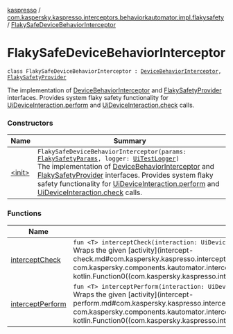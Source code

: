 [kaspresso](../../index.md) / [com.kaspersky.kaspresso.interceptors.behaviorkautomator.impl.flakysafety](../index.md) / [FlakySafeDeviceBehaviorInterceptor](./index.md)

# FlakySafeDeviceBehaviorInterceptor

`class FlakySafeDeviceBehaviorInterceptor : `[`DeviceBehaviorInterceptor`](../../com.kaspersky.kaspresso.interceptors.behaviorkautomator/-device-behavior-interceptor.md)`, `[`FlakySafetyProvider`](../../com.kaspersky.kaspresso.flakysafety/-flaky-safety-provider/index.md)

The implementation of [DeviceBehaviorInterceptor](../../com.kaspersky.kaspresso.interceptors.behaviorkautomator/-device-behavior-interceptor.md) and [FlakySafetyProvider](../../com.kaspersky.kaspresso.flakysafety/-flaky-safety-provider/index.md) interfaces.
Provides system flaky safety functionality for [UiDeviceInteraction.perform](#) and [UiDeviceInteraction.check](#) calls.

### Constructors

| Name | Summary |
|---|---|
| [&lt;init&gt;](-init-.md) | `FlakySafeDeviceBehaviorInterceptor(params: `[`FlakySafetyParams`](../../com.kaspersky.kaspresso.params/-flaky-safety-params/index.md)`, logger: `[`UiTestLogger`](../../com.kaspersky.kaspresso.logger/-ui-test-logger.md)`)`<br>The implementation of [DeviceBehaviorInterceptor](../../com.kaspersky.kaspresso.interceptors.behaviorkautomator/-device-behavior-interceptor.md) and [FlakySafetyProvider](../../com.kaspersky.kaspresso.flakysafety/-flaky-safety-provider/index.md) interfaces. Provides system flaky safety functionality for [UiDeviceInteraction.perform](#) and [UiDeviceInteraction.check](#) calls. |

### Functions

| Name | Summary |
|---|---|
| [interceptCheck](intercept-check.md) | `fun <T> interceptCheck(interaction: UiDeviceInteraction, assertion: UiDeviceAssertion, activity: () -> `[`T`](intercept-check.md#T)`): `[`T`](intercept-check.md#T)<br>Wraps the given [activity](intercept-check.md#com.kaspersky.kaspresso.interceptors.behaviorkautomator.impl.flakysafety.FlakySafeDeviceBehaviorInterceptor$interceptCheck(com.kaspersky.components.kautomator.intercept.interaction.UiDeviceInteraction, com.kaspersky.components.kautomator.intercept.operation.UiOperation((androidx.test.uiautomator.UiDevice)), kotlin.Function0((com.kaspersky.kaspresso.interceptors.behaviorkautomator.impl.flakysafety.FlakySafeDeviceBehaviorInterceptor.interceptCheck.T)))/activity) invocation with the flaky safety. |
| [interceptPerform](intercept-perform.md) | `fun <T> interceptPerform(interaction: UiDeviceInteraction, action: UiDeviceAction, activity: () -> `[`T`](intercept-perform.md#T)`): `[`T`](intercept-perform.md#T)<br>Wraps the given [activity](intercept-perform.md#com.kaspersky.kaspresso.interceptors.behaviorkautomator.impl.flakysafety.FlakySafeDeviceBehaviorInterceptor$interceptPerform(com.kaspersky.components.kautomator.intercept.interaction.UiDeviceInteraction, com.kaspersky.components.kautomator.intercept.operation.UiOperation((androidx.test.uiautomator.UiDevice)), kotlin.Function0((com.kaspersky.kaspresso.interceptors.behaviorkautomator.impl.flakysafety.FlakySafeDeviceBehaviorInterceptor.interceptPerform.T)))/activity) invocation with the flaky safety. |
